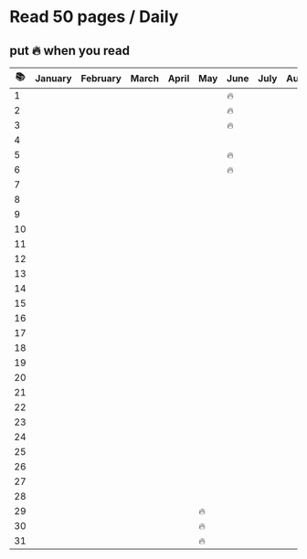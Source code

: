 # Read 50 pages / Daily

## put :fire: when you read

| :books: | January | February | March | April | May    | June   | July | August | Sept. | Oct. | Nov. | Dec. |
| ------- | ------- | -------- | ----- | ----- | ------ | ------ | ---- | ------ | ----- | ---- | ---- | ---- |
| 1       |         |          |       |       |        | :fire: |      |        |       |      |      |      |
| 2       |         |          |       |       |        | :fire: |      |        |       |      |      |      |
| 3       |         |          |       |       |        | :fire: |      |        |       |      |      |      |
| 4       |         |          |       |       |        |        |      |        |       |      |      |      |
| 5       |         |          |       |       |        | :fire: |      |        |       |      |      |      |
| 6       |         |          |       |       |        | :fire: |      |        |       |      |      |      |
| 7       |         |          |       |       |        |        |      |        |       |      |      |      |
| 8       |         |          |       |       |        |        |      |        |       |      |      |      |
| 9       |         |          |       |       |        |        |      |        |       |      |      |      |
| 10      |         |          |       |       |        |        |      |        |       |      |      |      |
| 11      |         |          |       |       |        |        |      |        |       |      |      |      |
| 12      |         |          |       |       |        |        |      |        |       |      |      |      |
| 13      |         |          |       |       |        |        |      |        |       |      |      |      |
| 14      |         |          |       |       |        |        |      |        |       |      |      |      |
| 15      |         |          |       |       |        |        |      |        |       |      |      |      |
| 16      |         |          |       |       |        |        |      |        |       |      |      |      |
| 17      |         |          |       |       |        |        |      |        |       |      |      |      |
| 18      |         |          |       |       |        |        |      |        |       |      |      |      |
| 19      |         |          |       |       |        |        |      |        |       |      |      |      |
| 20      |         |          |       |       |        |        |      |        |       |      |      |      |
| 21      |         |          |       |       |        |        |      |        |       |      |      |      |
| 22      |         |          |       |       |        |        |      |        |       |      |      |      |
| 23      |         |          |       |       |        |        |      |        |       |      |      |      |
| 24      |         |          |       |       |        |        |      |        |       |      |      |      |
| 25      |         |          |       |       |        |        |      |        |       |      |      |      |
| 26      |         |          |       |       |        |        |      |        |       |      |      |      |
| 27      |         |          |       |       |        |        |      |        |       |      |      |      |
| 28      |         |          |       |       |        |        |      |        |       |      |      |      |
| 29      |         |          |       |       | :fire: |        |      |        |       |      |      |      |
| 30      |         |          |       |       | :fire: |        |      |        |       |      |      |      |
| 31      |         |          |       |       | :fire: |        |      |        |       |      |      |      |
